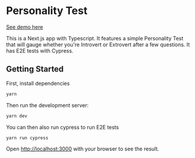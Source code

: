 # Personality Test
[See demo here](https://personality-test-pi.vercel.app/test)

This is a Next.js app with Typescript. It features a simple Personality Test that will gauge whether you're Introvert or Extrovert after a few questions.
It has E2E tests with Cypress.

## Getting Started

First, install dependencies

```bash
yarn
```

Then run the development server:

```bash
yarn dev
```

You can then also run cypress to run E2E tests
```bash
yarn run cypress
```

Open [http://localhost:3000](http://localhost:3000) with your browser to see the result.